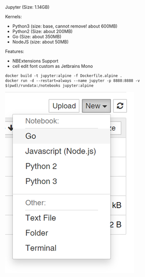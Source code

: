 Jupyter (Size: 1.14GB)

Kernels:
* Python3 (size: base, cannot remove! about 600MB)
* Python2 (Size: about 200MB)
* Go (Size: about 350MB)
* NodeJS (size: about 50MB)

Features:
* NBExtensions Support
* cell edit font custom as Jetbrains Mono

```
docker build -t jupyter:alpine -f Dockerfile.alpine .
docker run -d --restart=always --name jupyter -p 8888:8888 -v $(pwd)/rundata:/notebooks jupyter:alpine
```


![](https://github.com/BroHui/Dockerfile-Bookshelf/blob/main/jupyter/20210615231006.png)
